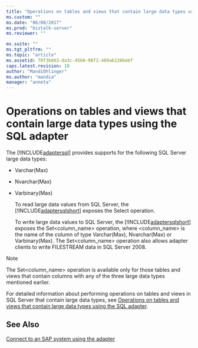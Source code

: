 ```yaml
---
title: "Operations on tables and views that contain large data types using the SQL adapter | Microsoft Docs"
ms.custom: ""
ms.date: "06/08/2017"
ms.prod: "biztalk-server"
ms.reviewer: ""

ms.suite: ""
ms.tgt_pltfrm: ""
ms.topic: "article"
ms.assetid: 70f3b863-da3c-45b0-98f2-469a62286ebf
caps.latest.revision: 10
author: "MandiOhlinger"
ms.author: "mandia"
manager: "anneta"
---
```

# Operations on tables and views that contain large data types using the SQL adapter
The [!INCLUDE[adaptersql](../../includes/adaptersql-md.md)] provides supports for the following SQL Server large data types:  
  
- Varchar(Max)  
  
- Nvarchar(Max)  
  
- Varbinary(Max)  
  
  To read large data values from SQL Server, the [!INCLUDE[adaptersqlshort](../../includes/adaptersqlshort-md.md)] exposes the Select operation.  
  
  To write large data values to SQL Server, the [!INCLUDE[adaptersqlshort](../../includes/adaptersqlshort-md.md)] exposes the Set<column_name> operation, where <column_name> is the name of the column of type Varchar(Max), Nvarchar(Max) or Varbinary(Max). The Set<column_name> operation also allows adapter clients to write FILESTREAM data in SQL Server 2008.  
  
> [!NOTE]
>  The Set<column_name> operation is available only for those tables and views that contain columns with any of the three large data types mentioned earlier.  
  
 For detailed information about performing operations on tables and views in SQL Server that contain large data types, see [Operations on tables and views that contain large data types using the SQL adapter](../../adapters-and-accelerators/adapter-sql/supported-operations-on-tables-and-views-with-large-data-types-with-sql-adapter.md).  
  
## See Also  
 [Connect to an SAP system using the adapter](../../adapters-and-accelerators/adapter-sap/connect-to-an-sap-system-using-the-adapter.md)